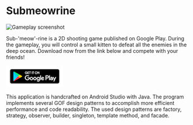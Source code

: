 # Submeowrine
![Gameplay screenshot](./app/src/main/res/raw/screenshot.png)

Sub-'meow'-rine is a 2D shooting game published on Google Play. During the gameplay, you will control a small kitten to defeat all the enemies in the deep ocean. Download now from the link below and compete with your friends!

[![Google Play badge][1]][2]

[1]:  ./app/src/main/res/raw/google-play-badge.png
[2]:  https://play.google.com/store/apps/details?id=com.catswarzone "Redirect to store page"

This application is handcrafted on Android Studio with Java. The program implements several GOF design patterns to accomplish more efficient performance and code readability. The used design patterns are factory, strategy, observer, builder, singleton, template method, and facade.
